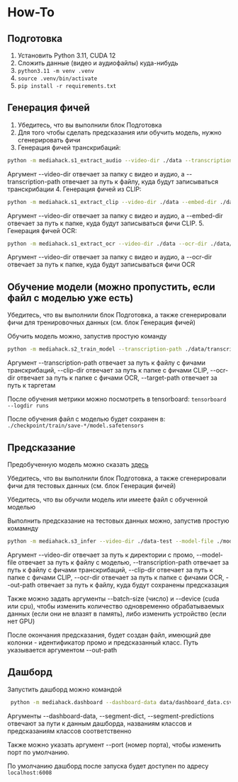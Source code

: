 # How-To

## Подготовка
1. Установить Python 3.11, CUDA 12
2. Сложить данные (видео и аудиофайлы) куда-нибудь 
3. `python3.11 -m venv .venv`
4. `source .venv/bin/activate`
5. `pip install -r requirements.txt`

## Генерация фичей
1. Убедитесь, что вы выполнили блок Подготовка
2. Для того чтобы сделать предсказания или обучить модель, нужно сгенерировать фичи
3. Генерация фичей транскрибаций:
```bash
python -m mediahack.s1_extract_audio --video-dir ./data --transcription-path ./data/transcriptions.csv
```
Аргумент --video-dir отвечает за папку с видео и аудио, а --transcription-path отвечает за путь к файлу, куда будут записываться транскрибации 
4. Генерация фичей из CLIP:
```bash
python -m mediahack.s1_extract_clip --video-dir ./data --embed-dir ./data/clip_embeddings
```
Аргумент --video-dir отвечает за папку с видео и аудио, а --embed-dir отвечает за путь к папке, куда будут записываться фичи CLIP.
5. Генерация фичей OCR:
```bash
python -m mediahack.s1_extract_ocr --video-dir ./data --ocr-dir ./data/ocr_data
```
Аргумент --video-dir отвечает за папку с видео и аудио, а --ocr-dir отвечает за путь к папке, куда будут записываться фичи OCR


## Обучение модели (можно пропустить, если файл с моделью уже есть)
Убедитесь, что вы выполнили блок Подготовка, а также сгенерировали фичи для тренировочных данных (см. блок Генерация фичей)

Обучить модель можно, запустив простую команду
```bash
python -m mediahack.s2_train_model --transcription-path ./data/transcriptions.csv --clip-dir ./data/clip_embeddings --ocr-dir ./data/ocr_data --target-path ./data/train_segments.csv
```
Аргумент --transcription-path отвечает за путь к файлу с фичами транскрибаций, --clip-dir отвечает за путь к папке с фичами CLIP, --ocr-dir отвечает за путь к папке с фичами OCR, --target-path отвечает за путь к таргетам

После обучения метрики можно посмотреть в tensorboard: `tensorboard --logdir runs`

После обучения файл с моделью будет сохранен в: `./checkpoint/train/save-*/model.safetensors`


## Предсказание
Предобученную модель можно сказать [здесь](https://drive.google.com/file/d/1IlaIjmAg5pV6RWhnIg6yce11VyrUTU4D/view?usp=sharing)

Убедитесь, что вы выполнили блок Подготовка, а также сгенерировали фичи для тестовых данных (см. блок Генерация фичей)

Убедитесь, что вы обучили модель или имеете файл с обученной моделью

Выполнить предсказание на тестовых данных можно, запустив простую комамнду
```bash
python -m mediahack.s3_infer --video-dir ./data-test --model-file ./model.safetensors --transcription-path ./data-test/transcriptions.csv --clip-dir ./data-test/clip_embeddings --ocr-dir ./data-test/ocr_data --out-path ./predict.csv
```
Аргумент --video-dir отвечает за путь к директории с промо, --model-file отвечает за путь к файлу с моделью, --transcription-path отвечает за путь к файлу с фичами транскрибаций, --clip-dir отвечает за путь к папке с фичами CLIP, --ocr-dir отвечает за путь к папке с фичами OCR, --out-path отвечает за путь к файлу, куда будут сохранены предсказация

Также можно задать аргументы --batch-size (число) и --device (cuda или cpu), чтобы изменить количество одновременно обрабатываемых данных (если они не влазят в память), либо изменить устройство (если нет GPU)

После окончания предсказания, будет создан файл, имеющий две колонки - идентификатор промо и предсказанный класс. Путь указывается аргументом --out-path


## Дашборд

Запустить дашборд можно командой
```bash
 python -m mediahack.dashboard --dashboard-data data/dashboard_data.csv --segment-dict data/segment_dict.xlsx --segment-predictions data/train_segments.csv
```
Аргументы --dashboard-data, --segment-dict, --segment-predictions отвечают за пути к данным дашборда, названиям классов и предсказаниям классов соответственно

Также можно указать аргумент --port (номер порта), чтобы изменить порт по умолчанию.

По умолчанию дашборд после запуска будет доступен по адресу `localhost:6008`
